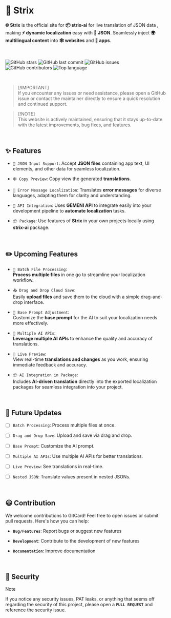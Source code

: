 # 🔦 Strix

**🌐 Strix** is the official site for **📦 strix-ai** for live translation of JSON data , making **⚡ dynamic localization** easy with **📁 JSON**. Seamlessly inject **🌍 multilingual content** into **🕸️ websites** and **🔦 apps**.

<br>

![GitHub stars](https://img.shields.io/github/stars/divyanshudhruv/strix?style=for-the-badge)
![GitHub last commit](https://img.shields.io/github/last-commit/divyanshudhruv/strix.svg?style=for-the-badge)
![GitHub issues](https://img.shields.io/github/issues/divyanshudhruv/strix.svg?style=for-the-badge)
![GitHub contributors](https://img.shields.io/github/contributors/divyanshudhruv/strix.svg?style=for-the-badge)
![Top language](https://img.shields.io/github/languages/top/divyanshudhruv/strix.svg?style=for-the-badge)

<Br>

> [!IMPORTANT]<br>
> If you encounter any issues or need assistance, please open a GitHub issue or contact the maintainer directly to ensure a quick resolution and continued support.

> [!NOTE]<br>
> This website is actively maintained, ensuring that it stays up-to-date with the latest improvements, bug fixes, and features.

<br>

## ✨ Features

- `📁 JSON Input Support`: Accept **JSON files** containing app text, UI elements, and other data for seamless localization.

- `🕸️ Copy Preview`: Copy view the generated **translations**.

- `🚨 Error Message Localization`: Translates **error messages** for diverse languages, adapting them for clarity and understanding.

- `🔗 API Integration`: Uses **GEMENI API** to integrate easily into your development pipeline to **automate localization** tasks.

- `📦 Package`: Use features of **Strix** in your own projects locally using **strix-ai** package.

<br>

## ✏️ Upcoming Features

- `📂 Batch File Processing`:  
  **Process multiple files** in one go to streamline your localization workflow.

- `📤 Drag and Drop Cloud Save`:  
  Easily **upload files** and save them to the cloud with a simple drag-and-drop interface.

- `🔄 Base Prompt Adjustment`:  
  Customize the **base prompt** for the AI to suit your localization needs more effectively.

- `🤖 Multiple AI APIs`:  
  **Leverage multiple AI APIs** to enhance the quality and accuracy of translations.

- `🔮 Live Preview`:  
  View real-time **translations and changes** as you work, ensuring immediate feedback and accuracy.

- `📦 AI Integration in Package`:  
  Includes **AI-driven translation** directly into the exported localization packages for seamless integration into your project.

<br>

## 🚨 Future Updates

- [ ] `Batch Processing`: Process multiple files at once.<br>

- [ ] `Drag and Drop Save`: Upload and save via drag and drop.<br>

- [ ] `Base Prompt`: Customize the AI prompt.<br>

- [ ] `Multiple AI APIs`: Use multiple AI APIs for better translations.<br>

- [ ] `Live Preview`: See translations in real-time.<br>

- [ ] `Nested JSON`: Translate values present in nested JSONs.

<br>

## 😃 Contribution

We welcome contributions to GitCard! Feel free to open issues or submit pull requests. Here's how you can help:

- **`Bug/Features`**: Report bugs or suggest new features

- **`Development`**: Contribute to the development of new features

- **`Documentation`**: Improve documentation

<br>

## 🔐 Security

> [!NOTE]
> If you notice any security issues, PAT leaks, or anything that seems off regarding the security of this project, please open a **`PULL REQUEST`** and reference the security issue.
